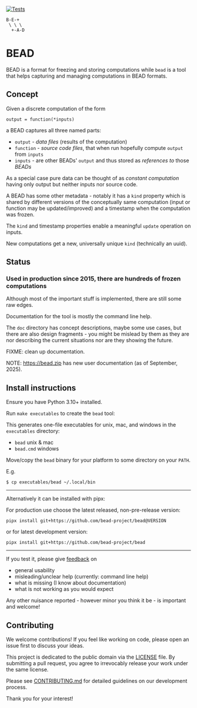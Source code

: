 [![Tests](../../actions/workflows/test.yml/badge.svg)](../../actions/workflows/test.yml)


    B-E-+
     \ \ \
      +-A-D

# BEAD

BEAD is a format for freezing and storing computations while `bead` is a tool that helps
capturing and managing computations in BEAD formats.


## Concept

Given a discrete computation of the form

    output = function(*inputs)

a BEAD captures all three named parts:

- `output` - *data files* (results of the computation)
- `function` - *source code files*, that when run hopefully compute `output` from `inputs`
- `inputs` - are other BEADs' `output` and thus stored as *references to* those *BEADs*

As a special case pure data can be thought of as *constant computation*
having only output but neither inputs nor source code.

A BEAD has some other metadata - notably it has a `kind` property which is shared by
different versions of the conceptually same computation (input or function may be updated/improved)
and a timestamp when the computation was frozen.

The `kind` and timestamp properties enable a meaningful `update` operation on inputs.

New computations get a new, universally unique `kind` (technically an uuid).


## Status

### Used in production since 2015, there are hundreds of frozen computations

Although most of the important stuff is implemented, there are still some raw edges.

Documentation for the tool is mostly the command line help.

The `doc` directory has concept descriptions, maybe some use cases,
but there are also design fragments - you might be mislead by them as they
are nor describing the current situations nor are they showing the future.

FIXME: clean up documentation.

NOTE: https://bead.zip has new user documentation (as of September, 2025).


## Install instructions

Ensure you have Python 3.10+ installed.

Run `make executables` to create the `bead` tool:

This generates one-file executables for unix, mac, and windows in the `executables` directory:
- `bead` unix & mac
- `bead.cmd` windows

Move/copy the `bead` binary for your platform to some directory on your `PATH`.

E.g.

```
$ cp executables/bead ~/.local/bin
```

----

Alternatively it can be installed with pipx:

For production use choose the latest released, non-pre-release version:
```
pipx install git+https://github.com/bead-project/bead@VERSION
```

or for latest development version:

```
pipx install git+https://github.com/bead-project/bead
```

----

If you test it, please give [feedback](../../issues) on
- general usability
- misleading/unclear help (currently: command line help)
- what is missing (I know about documentation)
- what is not working as you would expect

Any other nuisance reported - however minor you think it be - is important and welcome!

## Contributing

We welcome contributions! If you feel like working on code, please open an issue first to discuss your ideas.

This project is dedicated to the public domain via the [LICENSE](LICENSE) file. By submitting a pull request, you agree to irrevocably release your work under the same license.

Please see [CONTRIBUTING.md](CONTRIBUTING.md) for detailed guidelines on our development process.

Thank you for your interest!
